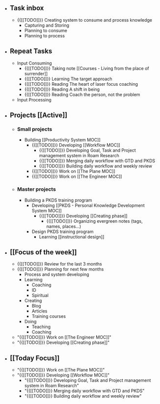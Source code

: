- ## Task inbox
    - {{[[TODO]]}} Creating system to consume and process knowledge 
        - Capturing and Storing
        - Planning to consume
        - Planning to process
- ## Repeat Tasks
    - Input Consuming
        - {{[[TODO]]}} Taking note [[Courses - Living from the place of surrender]]
        - {{[[TODO]]}} Learning The target approach
        - {{[[TODO]]}} Reading The heart of laser focus coaching
        - {{[[TODO]]}} Reading A shift in being
        - {{[[TODO]]}} Reading Coach the person, not the problem
    - Input Processing
- ## Projects [[Active]]
    - ### Small projects
        - Building [[Productivity System MOC]]
            - {{[[TODO]]}} Developing [[Workflow MOC]]
                - {{[[TODO]]}} Developing Goal, Task and Project management system in Roam Research
                - {{[[TODO]]}} Merging daily workflow with GTD and PKDS
                - {{[[TODO]]}} Building daily workflow and weekly review
            - {{[[TODO]]}} Work on [[The Plane MOC]]
            - {{[[TODO]]}} Work on [[The Engineer MOC]]
    - ### Master projects
        - Building a PKDS training program
            - Developing [[PKDS - Personal Knowledge Development System MOC]]
                - {{[[TODO]]}} Developing [[Creating phase]]
                    - {{[[TODO]]}} Organizing evergreen notes (tags, names, places...)
            - Design PKDS training program
                - Learning [[instructional design]]
- ## [[Focus of the week]]
    - {{[[TODO]]}} Review for the last 3 months
    - {{[[TODO]]}} Planning for next few months
        - Process and system developing
        - Learning
            - Coaching
            - ID
            - Spiritual
        - Creating
            - Blog
            - Articles
            - Training courses
        - Doing
            - Teaching
            - Coaching
    - "{{[[TODO]]}} Work on [[The Engineer MOC]]"
    - "{{[[TODO]]}} Developing [[Creating phase]]"
- ## [[Today Focus]]
    - "{{[[TODO]]}} Work on [[The Plane MOC]]"
    - "{{[[TODO]]}} Developing [[Workflow MOC]]"
        - "{{[[TODO]]}} Developing Goal, Task and Project management system in Roam Research"
        - "{{[[TODO]]}} Merging daily workflow with GTD and PKDS"
        - "{{[[TODO]]}} Building daily workflow and weekly review"
